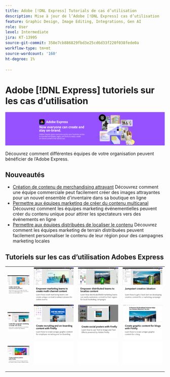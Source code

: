 ```yaml
---
title: Adobe [!DNL Express] Tutorials de cas d’utilisation
description: Mise à jour de l’Adobe [!DNL Express] cas d’utilisation
feature: Graphic Design, Image Editing, Integrations, Gen AI
role: User
level: Intermediate
jira: KT-13995
source-git-commit: 358e7cb886829fbd3e25cd6d33f220f038fede0a
workflow-type: tm+mt
source-wordcount: '160'
ht-degree: 1%

---
```


# Adobe [!DNL Express] tutoriels sur les cas d’utilisation

![Express Hero Image](../assets/Express.png)

Découvrez comment différentes équipes de votre organisation peuvent bénéficier de l’Adobe Express.

## Nouveautés

* [Création de contenu de merchandising attrayant](compelling-merchandise.md)
Découvrez comment une équipe commerciale peut facilement créer des images attrayantes pour un nouvel ensemble d&#39;inventaire dans sa boutique en ligne
* [Permettre aux équipes marketing de créer du contenu multicanal](multi-channel-marketing-content.md)
Découvrez comment les équipes marketing événementielles peuvent créer du contenu unique pour attirer les spectateurs vers des événements en ligne
* [Permettre aux équipes distribuées de localiser le contenu](localized-marketing-content.md)
Découvrez comment les équipes marketing de terrain distribuées peuvent facilement personnaliser le contenu de leur région pour des campagnes marketing locales

## Tutoriels sur les cas d’utilisation Adobes Express

<table style="table-layout:fixed">
<tr>
   <td>
      <a href="compelling-merchandise.md">
         <img alt="Création de contenu de merchandising attrayant" src="assets/merchandise.png" />
      </a>
  <td>
      <a href="multi-channel-marketing-content.md">
         <img alt="Permettre aux équipes marketing de créer du contenu multicanal" src="assets/multi-channel.png" />
      </a>
  <td>
      <a href="localized-marketing-content.md">
         <img alt="Permettre aux équipes distribuées de localiser le contenu" src="assets/marketing-regional-content.png" />
      </a>
  </td>
  <td>
      <a href="jumpstart-ideation.md">
         <img alt="Lancez l’idée créative" src="assets/marketing-ideation.png" />
      </a>
   </td>
</tr>
<tr>
   <td>
      <a href="create-local-marketing.md">
         <img alt="Création de contenu de dépliant pour une campagne marketing avec Firefly" src="assets/local-marketing.png" />
      </a>
   </td>
   <td>
      <a href="create-on-boarding.md">
         <img alt="Création de contenu de recrutement et d’intégration avec Firefly" src="assets/on-boarding.png" />
      </a>
   </td>
   <td>
      <a href="create-social-posters.md">
         <img alt="Création d’affiches pour les réseaux sociaux avec Firefly" src="assets/social-firefly.png" />
      </a>
   </td>
   <td>
      <a href="create-blog-graphics.md">
         <img alt="Création de contenu graphique pour les blogs avec Firefly" src="assets/blog-graphic.png" />
      </a>
   </td>
</tr>
<tr>
      <td>
      <a href="create-webinar-poster.md">
         <img alt="Création d’affiches de webinaire avec Firefly" src="assets/webinar-poster.png" />
      </a>
   </td>
<td>
      <img alt="Espaceur" src="../assets/Whitespacer.png" />
      <div>
      <br>
   </td>
   <td>
      <img alt="Espaceur" src="../assets/Whitespacer.png" />
      <div>
      <br>
   </td>
   <td>
      <img alt="Espaceur" src="../assets/Whitespacer.png" />
      <div>
      <br>
   </td>
</tr>
</table>
